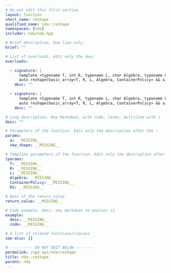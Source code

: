 ```yaml
---
# Do not edit this first section
layout: function
short_name: reshape
qualified_name: nda::reshape
namespaces: [nda]
includer: nda/nda.hpp

# Brief description. One line only.
brief: ""

# List of overloads. Edit only the desc
overloads:

  - signature: |
      template <typename T, int R, typename L, char Algebra, typename ContainerPolicy, size_t R2>
      auto reshape(basic_array<T, R, L, Algebra, ContainerPolicy> && a, std::array<long, R2> const & new_shape)
    desc: ""

  - signature: |
      template <typename T, int R, typename L, char Algebra, typename ContainerPolicy, size_t R2>
      auto reshape(basic_array<T, R, L, Algebra, ContainerPolicy> && a, std::array<int, R2> const & new_shape)
    desc: ""

# Long description. Any Markdown, with code, latex, multiline with |
desc: ""

# Parameters of the function. Edit only the description after the :
params:
  a: __MISSING__
  new_shape: __MISSING__

# Template parameters of the function. Edit only the description after the :
tparams:
  T: __MISSING__
  R: __MISSING__
  L: __MISSING__
  Algebra: __MISSING__
  ContainerPolicy: __MISSING__
  R2: __MISSING__

# Desc of the return value
return_value: __MISSING__

# Code example. desc: any markdown to explain it.
example:
  desc: __MISSING__
  code: __MISSING__

# A list of related functions/classes
see-also: []

# ---------- DO NOT EDIT BELOW --------
permalink: /cpp-api/nda/reshape
title: nda::reshape
parent: nda
...
```


